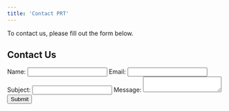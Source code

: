 ```yaml
---
title: 'Contact PRT'
---
```


To contact us, please fill out the form below.


  <form id="contact-form" method="post">
  <h2>Contact Us</h2>
  <label for="name">Name:</label>
  <input type="text" id="name" name="name" required>
  <label for="email">Email:</label>
  <input type="email" id="email" name="email" required>
  <label for="subject">Subject:</label>
  <input type="text" id="subject" name="subject" required>
  <label for="message">Message:</label>
  <textarea id="message" name="message" required></textarea>
  <button type="submit">Submit</button>
</form>
